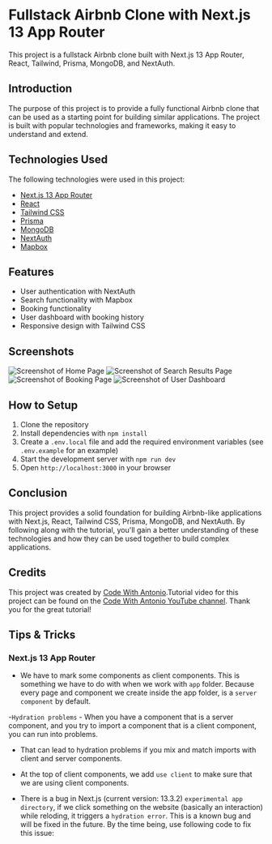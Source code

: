 # Fullstack Airbnb Clone with Next.js 13 App Router

This project is a fullstack Airbnb clone built with Next.js 13 App Router, React, Tailwind, Prisma, MongoDB, and NextAuth.

## Introduction

The purpose of this project is to provide a fully functional Airbnb clone that can be used as a starting point for building similar applications. The project is built with popular technologies and frameworks, making it easy to understand and extend.

## Technologies Used

The following technologies were used in this project:

- [Next.js 13 App Router](#nextjs-13-app-router)
- [React](#react)
- [Tailwind CSS](#tailwind-css)
- [Prisma](#prisma)
- [MongoDB](#mongodb)
- [NextAuth](#nextauth)
- [Mapbox](#mapbox)

## Features

- User authentication with NextAuth
- Search functionality with Mapbox
- Booking functionality
- User dashboard with booking history
- Responsive design with Tailwind CSS

## Screenshots

![Screenshot of Home Page](/screenshots/home-page.png)
![Screenshot of Search Results Page](/screenshots/search-results-page.png)
![Screenshot of Booking Page](/screenshots/booking-page.png)
![Screenshot of User Dashboard](/screenshots/user-dashboard.png)

## How to Setup

1. Clone the repository
2. Install dependencies with `npm install`
3. Create a `.env.local` file and add the required environment variables (see `.env.example` for an example)
4. Start the development server with `npm run dev`
5. Open `http://localhost:3000` in your browser

## Conclusion

This project provides a solid foundation for building Airbnb-like applications with Next.js, React, Tailwind CSS, Prisma, MongoDB, and NextAuth. By following along with the tutorial, you'll gain a better understanding of these technologies and how they can be used together to build complex applications.

## Credits

This project was created by [Code With Antonio](https://www.youtube.com/@codewithantonio).Tutorial video for this project can be found on the [Code With Antonio YouTube channel](https://youtu.be/c_-b_isI4vg). Thank you for the great tutorial!

## Tips & Tricks

### Next.js 13 App Router

- We have to mark some components as client components. This is something we have to do with when we work with `app` folder. Because every page and component we create inside the app folder, is a `server component` by default.

-`Hydration problems` - When you have a component that is a server component, and you try to import a component that is a client component, you can run into problems.

- That can lead to hydration problems if you mix and match imports with client and server components.

- At the top of client components, we add `use client` to make sure that we are using client components.

- There is a bug in Next.js (current version: 13.3.2) `experimental app directory`, if we click something on the website (basically an interaction) while reloding, it triggers a `hydration error`. This is a known bug and will be fixed in the future. By the time being, use following code to fix this issue:
